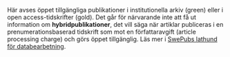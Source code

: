 Här avses öppet tillgängliga publikationer i institutionella arkiv (green) eller i open access-tidskrifter (gold). Det går för närvarande inte att få ut information om **hybridpublikationer**, det vill säga när artiklar publiceras i en prenumerationsbaserad tidskrift som mot en författaravgift (article processing charge) och görs öppet tillgänglig. Läs mer i [SwePubs lathund för databearbetning](http://www.kb.se/Dokument/SwePub/Lathund.pdf#nameddest=OA).
